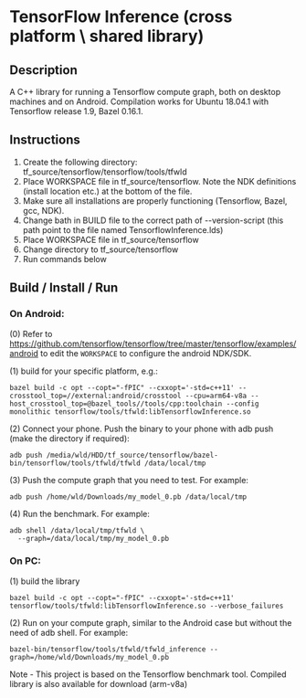 # TensorFlow Inference (cross platform \ shared library)

## Description
A C++ library for running a Tensorflow compute graph,
both on desktop machines and on Android. Compilation works for Ubuntu 18.04.1 with Tensorflow release 1.9, Bazel 0.16.1.

## Instructions
1. Create the following directory: tf_source/tensorflow/tensorflow/tools/tfwld
2. Place WORKSPACE file in tf_source/tensorflow. Note the NDK definitions (install location etc.) at the bottom of the file.
3. Make sure all installations are properly functioning (Tensorflow, Bazel, gcc, NDK).
4. Change bath in BUILD file to the correct path of --version-script (this path point to the file named TensorflowInference.lds) 
5. Place WORKSPACE file in tf_source/tensorflow
6. Change directory to tf_source/tensorflow
7. Run commands below

## Build / Install / Run

### On Android:

(0) Refer to https://github.com/tensorflow/tensorflow/tree/master/tensorflow/examples/android to edit the `WORKSPACE` to configure the android NDK/SDK.

(1) build for your specific platform, e.g.:
```
bazel build -c opt --copt="-fPIC" --cxxopt='-std=c++11' --crosstool_top=//external:android/crosstool --cpu=arm64-v8a --host_crosstool_top=@bazel_tools//tools/cpp:toolchain --config monolithic tensorflow/tools/tfwld:libTensorflowInference.so
```

(2) Connect your phone. Push the binary to your phone with adb push
     (make the directory if required):
```
adb push /media/wld/HDD/tf_source/tensorflow/bazel-bin/tensorflow/tools/tfwld/tfwld /data/local/tmp
```

(3) Push the compute graph that you need to test. For example:
```
adb push /home/wld/Downloads/my_model_0.pb /data/local/tmp
```
(4) Run the benchmark. For example:
```
adb shell /data/local/tmp/tfwld \
  --graph=/data/local/tmp/my_model_0.pb 
```

### On PC:
(1) build the library
```
bazel build -c opt --copt="-fPIC" --cxxopt='-std=c++11' tensorflow/tools/tfwld:libTensorflowInference.so --verbose_failures
```

(2) Run on your compute graph, similar to the Android case but without the need of adb shell.
For example:
```
bazel-bin/tensorflow/tools/tfwld/tfwld_inference --graph=/home/wld/Downloads/my_model_0.pb 

```

Note - This project is based on the Tensorflow benchmark tool. Compiled library is also available for download (arm-v8a)

